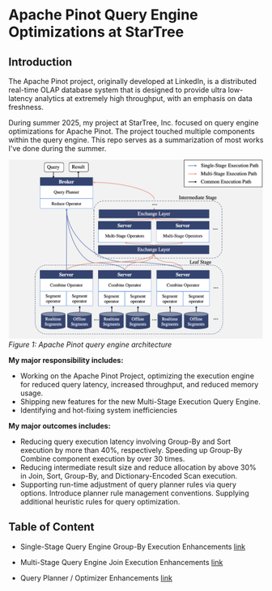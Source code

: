 # Apache Pinot Query Engine Optimizations at StarTree

## Introduction

The Apache Pinot project, originally developed at LinkedIn, is a distributed real-time OLAP database system that is designed to provide ultra low-latency analytics at extremely high throughput, with an emphasis on data freshness. 

During summer 2025, my project at StarTree, Inc. focused on query engine optimizations for Apache Pinot. The project touched multiple components within the query engine. This repo serves as a summarization of most works I've done during the summer.

![Pinot query engine architecture](./resources/pinot-query-engine-architecture.png)
*Figure 1: Apache Pinot query engine architecture*

**My major responsibility includes:**
- Working on the Apache Pinot Project, optimizing the execution engine for reduced query latency, increased throughput, and reduced memory usage. 
- Shipping new features for the new Multi-Stage Execution Query Engine.
- Identifying and hot-fixing system inefficiencies  

**My major outcomes includes:**
- Reducing query execution latency involving Group-By and Sort execution by more than 40%, respectively. Speeding up Group-By Combine component execution by over 30 times.
- Reducing intermediate result size and reduce allocation by above 30% in Join, Sort, Group-By, and Dictionary-Encoded Scan execution.
- Supporting run-time adjustment of query planner rules via query options. Introduce planner rule management conventions. Supplying additional heuristic rules for query optimization.


## Table of Content

- Single-Stage Query Engine Group-By Execution Enhancements [link](src/sse-groupby.md)

- Multi-Stage Query Engine Join Execution Enhancements [link](src/mse-join.md)

- Query Planner / Optimizer Enhancements [link](src/query-planner.md)
